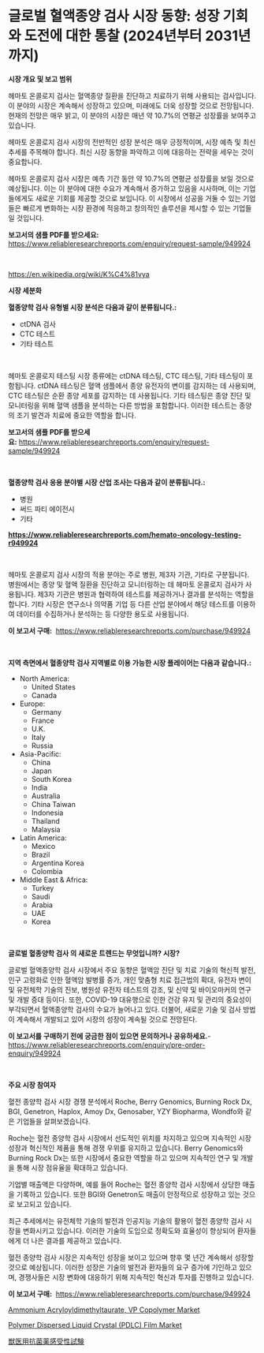 <p><h1>글로벌 혈액종양 검사 시장 동향: 성장 기회와 도전에 대한 통찰 (2024년부터 2031년까지)</h1></p><p><strong>시장 개요 및 보고 범위</strong></p>
<p><p>헤마토 온콜로지 검사는 혈액종양 질환을 진단하고 치료하기 위해 사용되는 검사입니다. 이 분야의 시장은 계속해서 성장하고 있으며, 미래에도 더욱 성장할 것으로 전망됩니다. 현재의 전망은 매우 밝고, 이 분야의 시장은 매년 약 10.7%의 연평균 성장률을 보여주고 있습니다.</p><p>헤마토 온콜로지 검사 시장의 전반적인 성장 분석은 매우 긍정적이며, 시장 예측 및 최신 추세를 주목해야 합니다. 최신 시장 동향을 파악하고 이에 대응하는 전략을 세우는 것이 중요합니다.</p><p>헤마토 온콜로지 검사 시장은 예측 기간 동안 약 10.7%의 연평균 성장률을 보일 것으로 예상됩니다. 이는 이 분야에 대한 수요가 계속해서 증가하고 있음을 시사하며, 이는 기업들에게도 새로운 기회를 제공할 것으로 보입니다. 이 시장에서 성공을 거둘 수 있는 기업들은 빠르게 변화하는 시장 환경에 적응하고 창의적인 솔루션을 제시할 수 있는 기업들일 것입니다.</p></p>
<p><strong>보고서의 샘플 PDF를 받으세요:</strong> <a href="https://www.reliableresearchreports.com/enquiry/request-sample/949924">https://www.reliableresearchreports.com/enquiry/request-sample/949924</a></p>
<p>&nbsp;</p>
<p><a href="https://en.wikipedia.org/wiki/K%C4%81vya">https://en.wikipedia.org/wiki/K%C4%81vya</a></p>
<p><strong>시장 세분화</strong></p>
<p><strong>혈종양학 검사 유형별 시장 분석은 다음과 같이 분류됩니다.:</strong></p>
<p><ul><li>ctDNA 검사</li><li>CTC 테스트</li><li>기타 테스트</li></ul></p>
<p>&nbsp;</p>
<p><p>헤마토 온콜로지 테스팅 시장 종류에는 ctDNA 테스팅, CTC 테스팅, 기타 테스팅이 포함됩니다. ctDNA 테스팅은 혈액 샘플에서 종양 유전자의 변이를 감지하는 데 사용되며, CTC 테스팅은 순환 종양 세포를 감지하는 데 사용됩니다. 기타 테스팅은 종양 진단 및 모니터링을 위해 혈액 샘플을 분석하는 다른 방법을 포함합니다. 이러한 테스트는 종양의 조기 발견과 치료에 중요한 역할을 합니다.</p></p>
<p><strong>보고서의 샘플 PDF를 받으세요:</strong>&nbsp;<a href="https://www.reliableresearchreports.com/enquiry/request-sample/949924">https://www.reliableresearchreports.com/enquiry/request-sample/949924</a></p>
<p>&nbsp;</p>
<p><strong> 혈종양학 검사 응용 분야별 시장 산업 조사는 다음과 같이 분류됩니다.:</strong></p>
<p><ul><li>병원</li><li>써드 파티 에이전시</li><li>기타</li></ul></p>
<p><strong><a href="https://www.reliableresearchreports.com/hemato-oncology-testing-r949924">https://www.reliableresearchreports.com/hemato-oncology-testing-r949924</a></strong></p>
<p>&nbsp;</p>
<p><p>헤마토 온콜로지 검사 시장의 적용 분야는 주로 병원, 제3자 기관, 기타로 구분됩니다. 병원에서는 종양 및 혈액 질환을 진단하고 모니터링하는 데 헤마토 온콜로지 검사가 사용됩니다. 제3자 기관은 병원과 협력하여 테스트를 제공하거나 결과를 분석하는 역할을 합니다. 기타 시장은 연구소나 의약품 기업 등 다른 산업 분야에서 해당 테스트를 이용하여 데이터를 수집하거나 분석하는 등 다양한 용도로 사용됩니다.</p></p>
<p><strong>이 보고서 구매:</strong>&nbsp; <a href="https://www.reliableresearchreports.com/purchase/949924">https://www.reliableresearchreports.com/purchase/949924</a></p>
<p>&nbsp;</p>
<p><strong>지역 측면에서 혈종양학 검사 지역별로 이용 가능한 시장 플레이어는 다음과 같습니다.:</strong></p>
<p><ul>
    <li>
        North America:
        <ul>
            <li>United States</li>
            <li>Canada</li>
        </ul>
    </li>
    <li>
        Europe:
        <ul>
            <li>Germany</li>
            <li>France</li>
            <li>U.K.</li>
            <li>Italy</li>
            <li>Russia</li>
        </ul>
    </li>
    <li>
        Asia-Pacific:
        <ul>
            <li>China</li>
            <li>Japan</li>
            <li>South Korea</li>
            <li>India</li>
            <li>Australia</li>
            <li>China Taiwan</li>
            <li>Indonesia</li>
            <li>Thailand</li>
            <li>Malaysia</li>
        </ul>
    </li>
    <li>
        Latin America:
        <ul>
            <li>Mexico</li>
            <li>Brazil</li>
            <li>Argentina Korea</li>
            <li>Colombia</li>
        </ul>
    </li>
    <li>
        Middle East & Africa:
        <ul>
            <li>Turkey</li>
            <li>Saudi</li>
            <li>Arabia</li>
            <li>UAE</li>
            <li>Korea</li>
        </ul>
    </li>
    </ul></p>
<p>&nbsp;</p>
<p><strong>글로벌 혈종양학 검사 의 새로운 트렌드는 무엇입니까? 시장?</strong></p>
<p><p>글로벌 혈액종양학 검사 시장에서 주요 동향은 혈액암 진단 및 치료 기술의 혁신적 발전, 인구 고령화로 인한 혈액암 발병률 증가, 개인 맞춤형 치료 접근법의 확대, 유전자 변이 및 유전체학 기술의 진보, 병원성 유전자 테스트의 강조, 및 신약 및 바이오마커의 연구 및 개발 증대 등이다. 또한, COVID-19 대유행으로 인한 건강 유지 및 관리의 중요성이 부각되면서 혈액종양학 검사의 수요가 늘어나고 있다. 더불어, 새로운 기술 및 검사 방법이 계속해서 개발되고 있어 시장의 성장이 계속될 것으로 전망된다.</p></p>
<p><strong>이 보고서를 구매하기 전에 궁금한 점이 있으면 문의하거나 공유하세요.</strong>- <a href="https://www.reliableresearchreports.com/enquiry/pre-order-enquiry/949924">https://www.reliableresearchreports.com/enquiry/pre-order-enquiry/949924</a></p>
<p>&nbsp;</p>
<p><strong>주요 시장 참여자</strong></p>
<p><p>혈전 종양학 검사 시장 경쟁 분석에서 Roche, Berry Genomics, Burning Rock Dx, BGI, Genetron, Haplox, Amoy Dx, Genosaber, YZY Biopharma, Wondfo와 같은 기업들을 살펴보겠습니다.</p><p>Roche는 혈전 종양학 검사 시장에서 선도적인 위치를 차지하고 있으며 지속적인 시장 성장과 혁신적인 제품을 통해 경쟁 우위를 유지하고 있습니다. Berry Genomics와 Burning Rock Dx는 또한 시장에서 중요한 역할을 하고 있으며 지속적인 연구 및 개발을 통해 시장 점유율을 확대하고 있습니다.</p><p>기업별 매출액은 다양하며, 예를 들어 Roche는 혈전 종양학 검사 시장에서 상당한 매출을 기록하고 있습니다. 또한 BGI와 Genetron도 매출이 안정적으로 성장하고 있는 것으로 보고되고 있습니다.</p><p>최근 추세에서는 유전체학 기술의 발전과 인공지능 기술의 활용이 혈전 종양학 검사 시장을 변화시키고 있습니다. 이러한 기술의 도입으로 정확도와 효율성이 향상되어 환자들에게 더 나은 결과를 제공하고 있습니다.</p><p>혈전 종양학 검사 시장은 지속적인 성장을 보이고 있으며 향후 몇 년간 계속해서 성장할 것으로 예상됩니다. 이러한 성장은 기술의 발전과 환자들의 요구 증가에 기인하고 있으며, 경쟁사들은 시장 변화에 대응하기 위해 지속적인 혁신과 투자를 진행하고 있습니다.</p></p>
<p><strong>이 보고서 구매:</strong>&nbsp;&nbsp;<a href="https://www.reliableresearchreports.com/purchase/949924">https://www.reliableresearchreports.com/purchase/949924</a></p>
<p><p><a href="https://github.com/goldilocks06/Market-Research-Report-List-1/blob/main/ammonium-acryloyldimethyltaurate-vp-copolymer-market.md">Ammonium Acryloyldimethyltaurate, VP Copolymer Market</a></p><p><a href="https://github.com/esmeraldaezzy156/Market-Research-Report-List-1/blob/main/polymer-dispersed-liquid-crystal-pdlc-film-market.md">Polymer Dispersed Liquid Crystal (PDLC) Film Market</a></p><p><a href="https://github.com/schmahlson/Market-Research-Report-List-3/blob/main/736221219929.md">獣医用抗菌薬感受性試験</a></p></p>